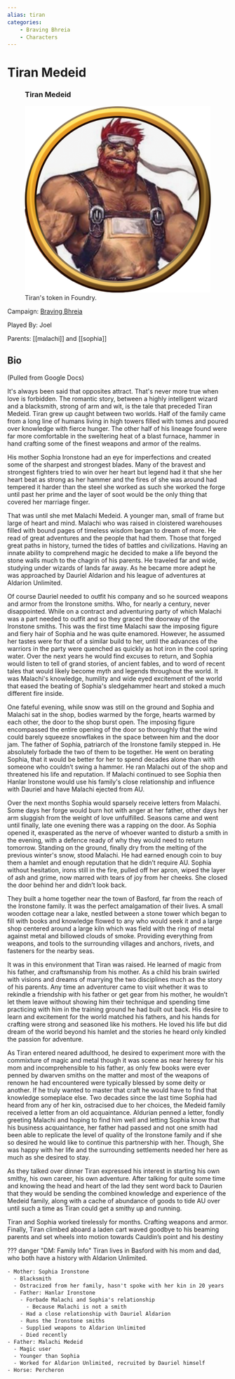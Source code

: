```yaml
---
alias: tiran
categories:
    - Braving Bhreia
    - Characters
---
```

# Tiran Medeid

<figure class="infobox right">
  <h3>Tiran Medeid</h3>
  <img src="/assets/images/tiran.png" />
  <figcaption>
    Tiran's token in Foundry.
  </figcaption>
</figure>

Campaign: [Braving Bhreia](../braving-bhreia.md)

Played By: Joel

Parents: [[malachi]] and [[sophia]]

## Bio

(Pulled from Google Docs)

It's always been said that opposites attract. That's never more true when love is forbidden. The romantic story, between a highly intelligent wizard and a blacksmith, strong of arm and wit, is the tale that preceded Tiran Medeid. Tiran grew up caught between two worlds. Half of the family came from a long line of humans living in high towers filled with tomes and poured over knowledge with fierce hunger. The other half of his lineage found were far more comfortable in the sweltering heat of a blast furnace, hammer in hand crafting some of the finest weapons and armor of the realms.

His mother Sophia Ironstone had an eye for imperfections and created some of the sharpest and strongest blades. Many of the bravest and strongest fighters tried to win over her heart but legend had it that she her heart beat as strong as her hammer and the fires of she was around had tempered it harder than the steel she worked as such she worked the forge until past her prime and the layer of soot would be the only thing that covered her marriage finger.

That was until she met Malachi Medeid. A younger man, small of frame but large of heart and mind. Malachi who was raised in cloistered warehouses filled with bound pages of timeless wisdom began to dream of more. He read of great adventures and the people that had them. Those that forged great paths in history, turned the tides of battles and civilizations. Having an innate ability to comprehend magic he decided to make a life beyond the stone walls much to the chagrin of his parents. He traveled far and wide, studying under wizards of lands far away. As he became more adept he was approached by Dauriel Aldarion and his league of adventures at Aldarion Unlimited.

Of course Dauriel needed to outfit his company and so he sourced weapons and armor from the Ironstone smiths. Who, for nearly a century, never disappointed. While on a contract and adventuring party of which Malachi was a part needed to outfit and so they graced the doorway of the Ironstone smiths. This was the first time Malachi saw the imposing figure and fiery hair of Sophia and he was quite enamored. However, he assumed her tastes were for that of a similar build to her, until the advances of the warriors in the party were quenched as quickly as hot iron in the cool spring water. Over the next years he would find excuses to return, and Sophia would listen to tell of grand stories, of ancient fables, and to word of recent tales that would likely become myth and legends throughout the world. It was Malachi's knowledge, humility and wide eyed excitement of the world that eased the beating of Sophia's sledgehammer heart and stoked a much different fire inside.

One fateful evening, while snow was still on the ground and Sophia and Malachi sat in the shop, bodies warmed by the forge, hearts warmed by each other, the door to the shop burst open. The imposing figure encompassed the entire opening of the door so thoroughly that the wind could barely squeeze snowflakes in the space between him and the door jam. The father of Sophia, patriarch of the Ironstone family stepped in. He absolutely forbade the two of them to be together. He went on berating Sophia, that it would be better for her to spend decades alone than with someone who couldn’t swing a hammer. He ran Malachi out of the shop and threatened his life and reputation. If Malachi continued to see Sophia then Hanlar Ironstone would use his family's close relationship and influence with Dauriel and have Malachi ejected from AU.

Over the next months Sophia would sparsely receive letters from Malachi. Some days her forge would burn hot with anger at her father, other days her arm sluggish from the weight of love unfulfilled. Seasons came and went until finally, late one evening there was a rapping on the door. As Sophia opened it, exasperated as the nerve of whoever wanted to disturb a smith in the evening, with a defence ready of why they would need to return tomorrow. Standing on the ground, finally dry from the melting of the previous winter's snow, stood Malachi. He had earned enough coin to buy them a hamlet and enough reputation that he didn’t require AU. Sophia without hesitation, irons still in the fire, pulled off her apron, wiped the layer of ash and grime, now marred with tears of joy from her cheeks. She closed the door behind her and didn’t look back.

They built a home together near the town of Basford, far from the reach of the Ironstone family. It was the perfect amalgamation of their lives. A small wooden cottage near a lake, nestled between a stone tower which began to fill with books and knowledge flowed to any who would seek it and a large shop centered around a large kiln which was field with the ring of metal against metal and billowed clouds of smoke. Providing everything from weapons, and tools to the surrounding villages and anchors, rivets, and fasteners for the nearby seas.

It was in this environment that Tiran was raised. He learned of magic from his father, and craftsmanship from his mother. As a child his brain swirled with visions and dreams of marrying the two disciplines much as the story of his parents. Any time an adventurer came to visit whether it was to rekindle a friendship with his father or get gear from his mother, he wouldn’t let them leave without showing him their technique and spending time practicing with him in the training ground he had built out back. His desire to learn and excitement for the world matched his fathers, and his hands for crafting were strong and seasoned like his mothers. He loved his life but did dream of the world beyond his hamlet and the stories he heard only kindled the passion for adventure.

As Tiran entered neared adulthood, he desired to experiment more with the commixture of magic and metal though it was scene as near heresy for his mom and incomprehensible to his father, as only few books were ever penned by dwarven smiths on the matter and most of the weapons of renown he had encountered were typically blessed by some deity or another. If he truly wanted to master that craft he would have to find that knowledge someplace else. Two decades since the last time Sophia had heard from any of her kin, ostracised due to her choices, the Medeid family received a letter from an old acquaintance.  Aldurian penned a letter, fondly greeting Malachi and hoping to find him well and letting Sophia know that his business acquaintance, her father had passed and not one smith had been able to replicate the level of quality of the Ironstone family and if she so desired he would like to continue this partnership with her. Though, She was happy with her life and the surrounding settlements needed her here as much as she desired to stay.

As they talked over dinner Tiran expressed his interest in starting his own smithy, his own career, his own adventure. After talking for quite some time and knowing the head and heart of the lad they sent word back to Daurien that they would be sending the combined knowledge and experience of the Medeid family, along with a cache of abundance of goods to tide AU over until such a time as Tiran could get a smithy up and running.

Tiran and Sophia worked tirelessly for months. Crafting weapons and armor. Finally, Tiran climbed aboard a laden cart waved goodbye to his beaming parents and set wheels into motion towards Cauldin’s point and his destiny

??? danger "DM: Family Info"
    Tiran lives in Basford with his mom and dad, who both have a history with Aldarion Unlimited.

    - Mother: Sophia Ironstone
      - Blacksmith
      - Ostracized from her family, hasn't spoke with her kin in 20 years
      - Father: Hanlar Ironstone
        - Forbade Malachi and Sophia's relationship
          - Because Malachi is not a smith
        - Had a close relationship with Dauriel Aldarion
        - Runs the Ironstone smiths
        - Supplied weapons to Aldarion Unlimited
        - Died recently
    - Father: Malachi Medeid
      - Magic user
      - Younger than Sophia
      - Worked for Aldarion Unlimited, recruited by Dauriel himself
    - Horse: Percheron
